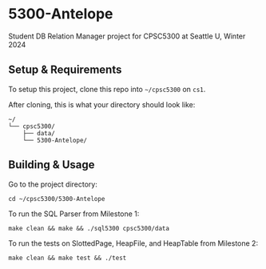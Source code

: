 # 5300-Antelope
Student DB Relation Manager project for CPSC5300 at Seattle U, Winter 2024

## Setup & Requirements
To setup this project, clone this repo into `~/cpsc5300` on `cs1`.

After cloning, this is what your directory should look like:
```
~/
└── cpsc5300/
    ├── data/
    └── 5300-Antelope/
```

## Building & Usage
Go to the project directory:

`cd ~/cpsc5300/5300-Antelope`

To run the SQL Parser from Milestone 1:

`make clean && make && ./sql5300 cpsc5300/data`

To run the tests on SlottedPage, HeapFile, and HeapTable from Milestone 2:

`make clean && make test && ./test`
